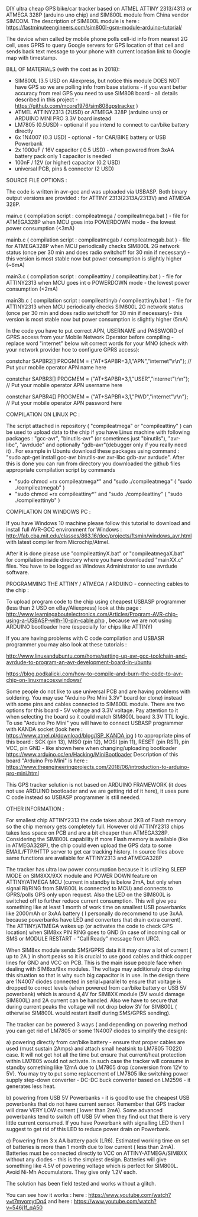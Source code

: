  DIY ultra cheap GPS bike/car tracker based on ATMEL ATTINY 2313/4313 or ATMEGA 328P (arduino uno chip) and SIM800L module from China vendor SIMCOM. The description of SIM800L module is here : https://lastminuteengineers.com/sim800l-gsm-module-arduino-tutorial/

The device when called by mobile phone polls cell-id info from nearest 2G cell, uses GPRS to query Google servers for GPS location of that cell and sends back text message to your phone with current location link to Google map with timestamp. 

BILL OF MATERIALS (with the cost as in 2018): 

- SIM800L (3.5 USD on Aliexpress, but notice this module DOES NOT have GPS so we are polling info from base stations - if you want better accuracy from real GPS you need to use SIM808 board - all details described in this project - https://github.com/mcore1976/sim808gpstracker ) 
- ATMEL ATTINY2313 (2USD)  or ATMEGA 328P (arduino uno)  or ARDUINO MINI PRO 3.3V board instead
- LM7805 (0.5USD) - optional if you intend to connect to car/bike battery directly
- 6x 1N4007 (0.3 USD) - optional - for CAR/BIKE battery or USB Powerbank
- 2x 1000uF / 16V capacitor ( 0.5 USD) - when powered from 3xAA battery pack only 1 capacitor is needed 
- 100nF / 12V (or higher)  capacitor (0.2 USD) 
- universal PCB, pins & connector (2 USD) 


SOURCE FILE OPTIONS  : 

The code is written in avr-gcc and was uploaded via USBASP. Both binary output versions are provided : for ATTINY 2313(2313A/2313V) and ATMEGA 328P.

main.c  ( compilation script : compileatmega / compileatmega.bat ) - file for ATMEGA328P when MCU goes into POWERDOWN mode - the lowest power consumption (<3mA)

mainb.c ( compilation script : compileatmegab / compileatmegab.bat ) - file for ATMEGA328P when MCU periodically checks SIM800L 2G network status (once per 30 min and does radio switchoff for 30 min if necessary) - this version is most stable now but power consumption is slightly higher (~6mA)

main3.c ( compilation script : compileattiny / compileattiny.bat )  - file for ATTINY2313 when MCU goes int o POWERDOWN mode - the lowest power consumption (<2mA)

main3b.c ( compilation script : compileattinyb / compileattinyb.bat )  - file for ATTINY2313 when MCU periodically checks SIM800L 2G network status (once per 30 min and does radio switchoff for 30 min if necessary)- this version is most stable now but power consumption is slightly higher (5mA)

In the code you have to put correct APN, USERNAME and PASSWORD of GPRS access from your Mobile Network Operator before compiling - replace word "internet" below wit correct words for your MNO (check with your network provider hoe to configure GPRS access):

constchar SAPBR2[] PROGMEM = {"AT+SAPBR=3,1,"APN","internet"\r\n"}; // Put your mobile operator APN name here

constchar SAPBR3[] PROGMEM = {"AT+SAPBR=3,1,"USER","internet"\r\n"}; // Put your mobile operator APN username here

constchar SAPBR4[] PROGMEM = {"AT+SAPBR=3,1,"PWD","internet"\r\n"}; // Put your mobile operator APN password here

COMPILATION ON LINUX PC :

The script attached in repository  ( "compileatmega" or "compileattiny" ) can be used to upload data to the chip if you have Linux machine with following packages : "gcc-avr", "binutils-avr" (or sometimes just "binutils"), "avr-libc", "avrdude" and optionally "gdb-avr"(debugger only if you really need it) . For example in Ubuntu download these packages using command : "sudo apt-get install gcc-avr binutils-avr avr-libc gdb-avr avrdude". 
After this is done you can run from directory you downloaded the github files appropriate compilation script by commands 
- "sudo chmod +rx compileatmega*" and "sudo ./compileatmega" ( "sudo ./compileatmegab" )
- "sudo chmod +rx compileattiny*" and "sudo ./compileattiny" (  "sudo ./compileattinyb" )

COMPILATION ON WINDOWS PC : 

If you have Windows 10 machine please follow this tutorial to download and install full AVR-GCC environment for Windows : http://fab.cba.mit.edu/classes/863.16/doc/projects/ftsmin/windows_avr.html  with latest compiler from Microchip/Atmel.

After it is done please use "compileattinyX.bat" or "compileatmegaX.bat" for compilation inside directory where you have downloaded "mainXX.c" files. You have to be logged as Windows Administrator to use avrdude software.

PROGRAMMING THE ATTINY / ATMEGA / ARDUINO - connecting cables to the chip :

To upload program code to the chip using cheapest USBASP programmer (less than 2 USD on eBay/Aliexpress) look at this page :
http://www.learningaboutelectronics.com/Articles/Program-AVR-chip-using-a-USBASP-with-10-pin-cable.php , because we are not using ARDUINO bootloader here (especially for chips like ATTINY)

If you are having problems with C code compilation and USBASR programmer you may also look at these tutorials  :  

http://www.linuxandubuntu.com/home/setting-up-avr-gcc-toolchain-and-avrdude-to-program-an-avr-development-board-in-ubuntu 

https://blog.podkalicki.com/how-to-compile-and-burn-the-code-to-avr-chip-on-linuxmacosxwindows/  

Some people do not like to use universal PCB and are having problems with soldering. You may use "Arduino Pro Mini 3.3V" board (or clone)  instead with some pins and cables connected to SIM800L module.
There are two options for this board - 5V voltage and 3.3V voltage. Pay attention to it when selecting the board so it could match SIM800L board 3.3V TTL logic. 
To use "Arduino Pro Mini" you will have to connect USBASP programmer with KANDA socket (look here : https://www.atnel.pl/download/blog/ISP_KANDA.jpg )  to appropriate pins of this board  : SCK (pin 13), MISO (pin 12), MOSI (pin 11), RESET (pin RST), pin VCC, pin GND - like shown here when changing/uploading bootloader https://www.arduino.cc/en/Hacking/MiniBootloader
Description of this board "Arduino Pro Mini" is here : https://www.theengineeringprojects.com/2018/06/introduction-to-arduino-pro-mini.html 

This GPS tracker solution is not based on ARDUINO FRAMEWORK (it does not use ARDUINO bootloader and we are getting rid of it here), it uses pure C code instead so USBASP programmer is still needed. 


OTHER INFORMATION : 

For smallest chip ATTINY2313 the code takes about 2KB of Flash memory so the chip memory gets completely full. However old ATTINY2313 chips takes less space on PCB and are a bit cheaper than ATMEGA328P.
Considering the SIM800L capability if more Flash memory is available (like in ATMEGA328P), the chip could even upload the GPS data to some EMAIL/FTP/HTTP server to get car tracking history. 
In source files above same functions are available for ATTINY2313 and ATMEGA328P

The tracker has ultra low power consumption because it is utilizing SLEEP MODE on SIM8XX/9XX module and POWER DOWN feature on ATTINY/ATMEGA MCU (current in standby is below 2mA, but only when signal RI/RING from SIM800L is connected to MCU) and connects to GPRS/polls GPS only upon request. Also the LED on the SIM800L is switched off to further reduce current consumption.
This will give you something like at least 1 month of work time on smallest USB powerbanks like 2000mAh or 3xAA battery ( I personally do recommend to use  3xAA because powerbanks have LED and converters that drain extra current). 
The ATTINY/ATMEGA wakes up (or activates the code to check GPS location) when SIM8xx PIN RING goes to GND (in case of incoming call or SMS or MODULE RESTART - "Call Ready" message from URC). 

When SIM8xx module sends SMS/GPRS data it it may draw a lot of current ( up to 2A ) in short peaks so it is crucial to use good cables and thick copper lines for GND and VCC on PCB. This is the main issue people face when dealing with SIM8xx/9xx modules. The voltage may additionaly drop during this situation so that is why such big capacitor is in use. 
In the design there are 1N4007 diodes connected in serial+parallel to ensure that voltage is dropped to correct levels (when powered from car/bike battery or USB 5V powerbank) which is around 4,4V for SIM8XX module (5V would damage SIM800L) and 2A current can be handled. Also we have to secure that during current peaks the voltage will not drop below 3V for SIM800L ( otherwise SIM800L would restart itself during SMS/GPRS sending). 

The tracker can be powered 3 ways  ( and depending on powering method you can get rid of LM7805 or some 1N4007 diodes to simplify the design): 

a) powering directly from car/bike battery - ensure that proper cables are used (must sustain 2Amps) and attach small heatsink to LM7805 TO220 case. It will not get hot all the time but ensure that current/heat protection within LM7805 would not activate. In such case the tracker will consume in standby something like 12mA due to LM7805 drop (conversion from 12V to 5V). You may try to put some replacement of LM7805 like switching power supply step-down converter -  DC-DC buck converter based on LM2596 - it generates less heat.

b) powering from USB 5V Powerbanks - it is good to use the cheapest USB powerbanks that do not have current sensor. Remember that GPS tracker will draw VERY LOW current ( lower than 2mA). Some advanced powerbanks tend to switch off USB 5V when they find out that there is very little current consumed. If you have Powerbank with signalling LED then I suggest to get rid of this LED to reduce power drain on Powerbank. 

c) Powering from 3 x AA battery pack (LR6). Estimated working time on set of batteries is more than 1 month due to low current ( less than 2mA). Batteries must be connected directly to VCC on ATTINY-ATMEGA/SIM8XX without any diodes - this is the simplest design. Batteries will give something like 4.5V of powering voltage which is perfect for SIM800L. Avoid Ni-Mh Accumulators. They give only 1.2V each. 

The solution has been field tested and works without a glitch. 

You can see how it works :
here :      https://www.youtube.com/watch?v=t7mvomytDq4
and here :  https://www.youtube.com/watch?v=546j1f_qA50
